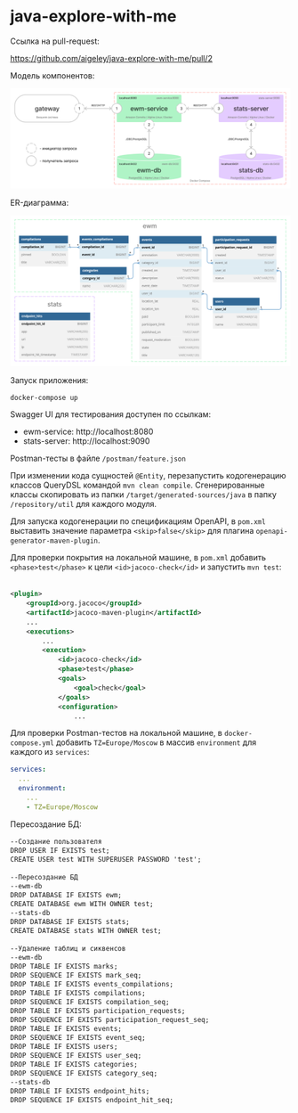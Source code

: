 # java-explore-with-me

Ссылка на pull-request:

https://github.com/aigeley/java-explore-with-me/pull/2

Модель компонентов:

![Модель компонентов](ewm_vision.png)

ER-диаграмма:

![База данных](ewm_db.png)

Запуск приложения:

```shell
docker-compose up
```

Swagger UI для тестирования доступен по ссылкам:

- ewm-service: http://localhost:8080
- stats-server: http://localhost:9090

Postman-тесты в файле `/postman/feature.json`

При изменении кода сущностей `@Entity`, перезапустить кодогенерацию классов QueryDSL командой `mvn clean compile`.
Сгенерированные классы скопировать из папки `/target/generated-sources/java`
в папку `/repository/util` для каждого модуля.

Для запуска кодогенерации по спецификациям OpenAPI,
в `pom.xml` выставить значение параметра `<skip>false</skip>` для плагина `openapi-generator-maven-plugin`.

Для проверки покрытия на локальной машине,
в `pom.xml` добавить `<phase>test</phase>` к цели `<id>jacoco-check</id>` и запустить `mvn test`:

```xml

<plugin>
    <groupId>org.jacoco</groupId>
    <artifactId>jacoco-maven-plugin</artifactId>
    ...
    <executions>
        ...
        <execution>
            <id>jacoco-check</id>
            <phase>test</phase>
            <goals>
                <goal>check</goal>
            </goals>
            <configuration>
                ...
```

Для проверки Postman-тестов на локальной машине,
в `docker-compose.yml` добавить `TZ=Europe/Moscow` в массив `environment` для каждого из `services`:

```yaml
services:
  ...
  environment:
    ...
    - TZ=Europe/Moscow
```

Пересоздание БД:

```postgresql
--Создание пользователя
DROP USER IF EXISTS test;
CREATE USER test WITH SUPERUSER PASSWORD 'test';

--Пересоздание БД
--ewm-db
DROP DATABASE IF EXISTS ewm;
CREATE DATABASE ewm WITH OWNER test;
--stats-db
DROP DATABASE IF EXISTS stats;
CREATE DATABASE stats WITH OWNER test;

--Удаление таблиц и сиквенсов
--ewm-db
DROP TABLE IF EXISTS marks;
DROP SEQUENCE IF EXISTS mark_seq;
DROP TABLE IF EXISTS events_compilations;
DROP TABLE IF EXISTS compilations;
DROP SEQUENCE IF EXISTS compilation_seq;
DROP TABLE IF EXISTS participation_requests;
DROP SEQUENCE IF EXISTS participation_request_seq;
DROP TABLE IF EXISTS events;
DROP SEQUENCE IF EXISTS event_seq;
DROP TABLE IF EXISTS users;
DROP SEQUENCE IF EXISTS user_seq;
DROP TABLE IF EXISTS categories;
DROP SEQUENCE IF EXISTS category_seq;
--stats-db
DROP TABLE IF EXISTS endpoint_hits;
DROP SEQUENCE IF EXISTS endpoint_hit_seq;
```